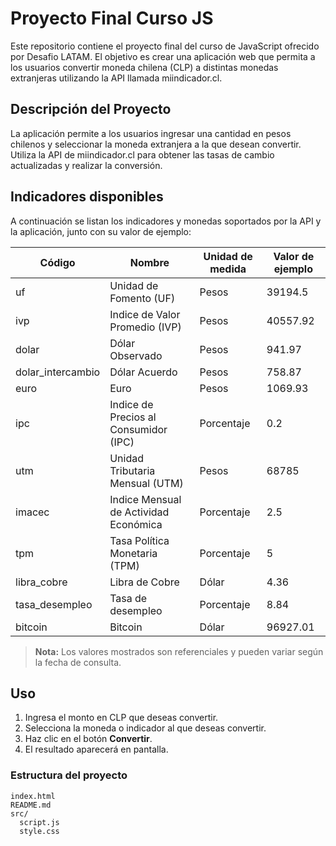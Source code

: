 # Proyecto Final Curso JS

Este repositorio contiene el proyecto final del curso de JavaScript ofrecido por Desafio LATAM. El objetivo es crear una aplicación web que permita a los usuarios convertir moneda chilena (CLP) a distintas monedas extranjeras utilizando la API llamada miindicador.cl.

## Descripción del Proyecto
La aplicación permite a los usuarios ingresar una cantidad en pesos chilenos y seleccionar la moneda extranjera a la que desean convertir. Utiliza la API de miindicador.cl para obtener las tasas de cambio actualizadas y realizar la conversión.

## Indicadores disponibles

A continuación se listan los indicadores y monedas soportados por la API y la aplicación, junto con su valor de ejemplo:

| Código              | Nombre                                      | Unidad de medida | Valor de ejemplo |
|---------------------|---------------------------------------------|------------------|------------------|
| uf                  | Unidad de Fomento (UF)                      | Pesos            | 39194.5          |
| ivp                 | Indice de Valor Promedio (IVP)              | Pesos            | 40557.92         |
| dolar               | Dólar Observado                             | Pesos            | 941.97           |
| dolar_intercambio   | Dólar Acuerdo                               | Pesos            | 758.87           |
| euro                | Euro                                        | Pesos            | 1069.93          |
| ipc                 | Indice de Precios al Consumidor (IPC)       | Porcentaje        | 0.2              |
| utm                 | Unidad Tributaria Mensual (UTM)             | Pesos            | 68785            |
| imacec              | Indice Mensual de Actividad Económica       | Porcentaje        | 2.5              |
| tpm                 | Tasa Política Monetaria (TPM)               | Porcentaje        | 5                |
| libra_cobre         | Libra de Cobre                              | Dólar             | 4.36             |
| tasa_desempleo      | Tasa de desempleo                           | Porcentaje        | 8.84             |
| bitcoin             | Bitcoin                                     | Dólar             | 96927.01         |

> **Nota:** Los valores mostrados son referenciales y pueden variar según la fecha de consulta.

## Uso

1. Ingresa el monto en CLP que deseas convertir.
2. Selecciona la moneda o indicador al que deseas convertir.
3. Haz clic en el botón **Convertir**.
4. El resultado aparecerá en pantalla.

### Estructura del proyecto

```
index.html
README.md
src/
  script.js
  style.css
```

